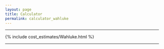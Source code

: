 ```yaml
---
layout: page
title: Calculator
permalink: calculator_wahluke
---
```


___

{% include cost_estimates/Wahluke.html %}

___


